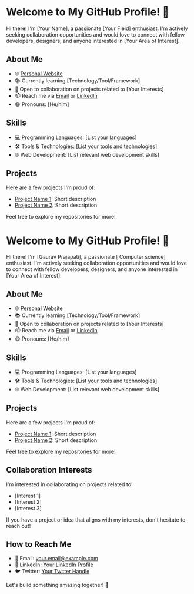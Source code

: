 # Welcome to My GitHub Profile! 👋

Hi there! I'm [Your Name], a passionate [Your Field] enthusiast. I'm actively seeking collaboration opportunities and would love to connect with fellow developers, designers, and anyone interested in [Your Area of Interest].

## About Me

- 🌐 [Personal Website](https://your-website.com)
- 📚 Currently learning [Technology/Tool/Framework]
- 💼 Open to collaboration on projects related to [Your Interests]
- 📫 Reach me via [Email](mailto:your.email@example.com) or [LinkedIn](https://www.linkedin.com/in/yourusername/)
- 😄 Pronouns: [He/him]

## Skills

- 💻 Programming Languages: [List your languages]
- 🛠 Tools & Technologies: [List your tools and technologies]
- 🌐 Web Development: [List relevant web development skills]

## Projects

Here are a few projects I'm proud of:

- [Project Name 1](link-to-repository): Short description
- [Project Name 2](link-to-repository): Short description

Feel free to explore my repositories for more!
# Welcome to My GitHub Profile! 👋

Hi there! I'm [Gaurav Prajapati], a passionate [ Computer science] enthusiast. I'm actively seeking collaboration opportunities and would love to connect with fellow developers, designers, and anyone interested in [Your Area of Interest].

## About Me

- 🌐 [Personal Website](https://your-website.com)
- 📚 Currently learning [Technology/Tool/Framework]
- 💼 Open to collaboration on projects related to [Your Interests]
- 📫 Reach me via [Email](mailto:your.email@example.com) or [LinkedIn](https://www.linkedin.com/in/yourusername/)
- 😄 Pronouns: [He/him]

## Skills

- 💻 Programming Languages: [List your languages]
- 🛠 Tools & Technologies: [List your tools and technologies]
- 🌐 Web Development: [List relevant web development skills]

## Projects

Here are a few projects I'm proud of:

- [Project Name 1](link-to-repository): Short description
- [Project Name 2](link-to-repository): Short description

Feel free to explore my repositories for more!

## Collaboration Interests

I'm interested in collaborating on projects related to:

- [Interest 1]
- [Interest 2]
- [Interest 3]

If you have a project or idea that aligns with my interests, don't hesitate to reach out!

## How to Reach Me

- 📧 Email: your.email@example.com
- 💬 LinkedIn: [Your LinkedIn Profile](https://www.linkedin.com/in/mr-gaurav-prajapati-4476ab27a?lipi=urn%3Ali%3Apage%3Ad_flagship3_profile_view_base_contact_details%3BVl%2BMVcatTHuMaOSQEflwkQ%3D%3D)
- 🐦 Twitter: [Your Twitter Handle](https://twitter.com/yourusername)

Let's build something amazing together! 🚀

